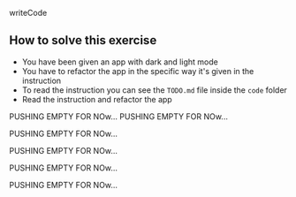 writeCode

## How to solve this exercise

- You have been given an app with dark and light mode
- You have to refactor the app in the specific way it's given in the instruction
- To read the instruction you can see the `TODO.md` file inside the `code` folder
- Read the instruction and refactor the app


PUSHING EMPTY FOR NOw... 
PUSHING EMPTY FOR NOw... 

PUSHING EMPTY FOR NOw... 

PUSHING EMPTY FOR NOw... 

PUSHING EMPTY FOR NOw... 

PUSHING EMPTY FOR NOw... 





